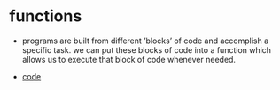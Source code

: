 # functions

-   programs are built from different &rsquo;blocks&rsquo; of code and accomplish a specific task. we can put these blocks of code into a function which allows us to execute that block of code whenever needed.

-   [code](app.js)
